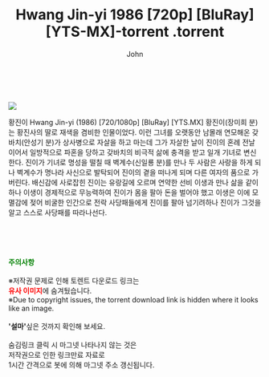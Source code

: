 ﻿---
layout: post
title:  "                   Hwang Jin-yi 1986 [720p] [BluRay] [YTS-MX]-torrent                .torrent"
author: John
categories: [ 영화 ]
tags: [  ]
image: https://torrentrj57.com/uploadfile/full/71ef8d3a454affdcfe95f0f6ca59f7ecfda7f644.jpg 
description: "                   Hwang Jin-yi 1986 [720p] [BluRay] [YTS-MX]-torrent                 torrent 정보 공유"
toc: true
toc_sticky: true
---

<br>
<p><img src="https://torrentrj57.com/uploadfile/full/71ef8d3a454affdcfe95f0f6ca59f7ecfda7f644.jpg"/></p>
 황진이 Hwang Jin-yi (1986) [720/1080p] [BluRay] [YTS.MX] 황진이(장미희 분)는 황진사의 딸로 재색을 겸비한 인물이었다. 이런 그녀를 오랫동안 남몰래 연모해온 갖바치(안성기 분)가 상사병으로 자살을 하고 마는데 그가 자살한 날이 진이의 혼례 전날이어서 일방적으로 파혼을 당하고 갖바치의 비극적 삶에 충격을 받고 일개 기녀로 변신한다. 진이가 기녀로 명성을 떨칠 때 벽계수(신일룡 분)를 만나 두 사람은 사랑을 하게 되나 벽계수가 명나라 사신으로 발탁되어 진이의 곁을 떠나게 되며 다른 여자의 품으로 가 버린다. 배신감에 사로잡힌 진이는 유랑길에 오르며 연약한 선비 이생과 만나 삶을 같이하나 이생이 경제적으로 무능력하여 진이가 몸을 팔아 돈을 벌어야 했고 이생은 이에 모멸감에 젖어 비굴한 인간으로 전락 사당패들에게 진이를 팔아 넘기려하나 진이가 그것을 알고 스스로 사당패를 따라나선다. 
    
<br><br><br>
<p data-ke-size="size16"><b><span style="color: green;">주의사항</span></b><br /><br />※저작권 문제로 인해 토렌트 다운로드 링크는<br /><b><span style="color: red;">유사 이미지</span></b>에 숨겨뒀습니다.<br />※Due to copyright issues, the torrent download link is hidden where it looks like an image.<br /><br /><b>'설마'</b>싶은 것까지 확인해 보세요.<br /><br />숨김링크 클릭 시 마그넷 나타나지 않는 것은<br />저작권으로 인한 링크만료 자료로<br />1시간 간격으로 봇에 의해 마그넷 주소 갱신됩니다.</p>
